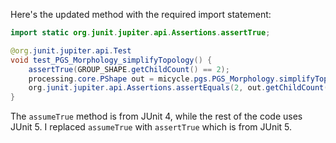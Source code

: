 Here's the updated method with the required import statement:
```java
import static org.junit.jupiter.api.Assertions.assertTrue;

@org.junit.jupiter.api.Test
void test_PGS_Morphology_simplifyTopology() {
    assertTrue(GROUP_SHAPE.getChildCount() == 2);
    processing.core.PShape out = micycle.pgs.PGS_Morphology.simplifyTopology(GROUP_SHAPE, 1);
    org.junit.jupiter.api.Assertions.assertEquals(2, out.getChildCount());
}
```
The `assumeTrue` method is from JUnit 4, while the rest of the code uses JUnit 5. I replaced `assumeTrue` with `assertTrue` which is from JUnit 5.